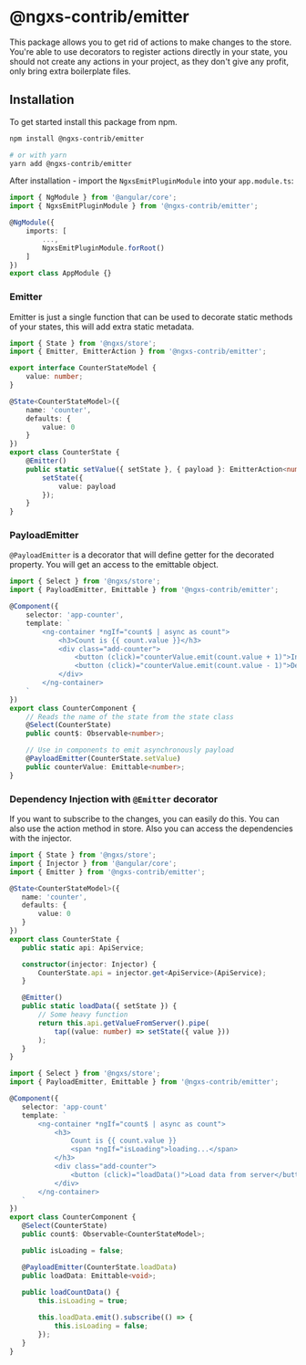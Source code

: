 # @ngxs-contrib/emitter

This package allows you to get rid of actions to make changes to the store.
You're able to use decorators to register actions directly in your state, you should
not create any actions in your project, as they don't give any profit, only bring extra boilerplate files.

## Installation

To get started install this package from npm.

```bash
npm install @ngxs-contrib/emitter

# or with yarn
yarn add @ngxs-contrib/emitter
```

After installation - import the `NgxsEmitPluginModule` into your `app.module.ts`:

```typescript
import { NgModule } from '@angular/core';
import { NgxsEmitPluginModule } from '@ngxs-contrib/emitter';

@NgModule({
    imports: [
        ...,
        NgxsEmitPluginModule.forRoot()
    ]
})
export class AppModule {}
```

### Emitter

Emitter is just a single function that can be used to decorate static methods of your states, this will
add extra static metadata.

```typescript
import { State } from '@ngxs/store';
import { Emitter, EmitterAction } from '@ngxs-contrib/emitter';

export interface CounterStateModel {
    value: number;
}

@State<CounterStateModel>({
    name: 'counter',
    defaults: {
        value: 0
    }
})
export class CounterState {
    @Emitter()
    public static setValue({ setState }, { payload }: EmitterAction<number>) {
        setState({
            value: payload
        });
    }
}
```

### PayloadEmitter

`@PayloadEmitter` is a decorator that will define getter for the decorated property. You will get an
access to the emittable object.

```typescript
import { Select } from '@ngxs/store';
import { PayloadEmitter, Emittable } from '@ngxs-contrib/emitter';

@Component({
    selector: 'app-counter',
    template: `
        <ng-container *ngIf="count$ | async as count">
            <h3>Count is {{ count.value }}</h3>
            <div class="add-counter">
                <button (click)="counterValue.emit(count.value + 1)">Increment (+1)</button>
                <button (click)="counterValue.emit(count.value - 1)">Decrement (-1)</button>
            </div>
        </ng-container>  
    `
})
export class CounterComponent {
    // Reads the name of the state from the state class
    @Select(CounterState)
    public count$: Observable<number>;

    // Use in components to emit asynchronously payload
    @PayloadEmitter(CounterState.setValue)
    public counterValue: Emittable<number>;
}
```

### Dependency Injection with `@Emitter` decorator

If you want to subscribe to the changes, you can easily do this. 
You can also use the action method in store. 
Also you can access the dependencies with the injector.

 ```typescript
import { State } from '@ngxs/store';
import { Injector } from '@angular/core';
import { Emitter } from '@ngxs-contrib/emitter';

@State<CounterStateModel>({
    name: 'counter',
    defaults: {
        value: 0
    }
})
export class CounterState {
    public static api: ApiService;

    constructor(injector: Injector) {
        CounterState.api = injector.get<ApiService>(ApiService);
    }

    @Emitter()
    public static loadData({ setState }) {
        // Some heavy function
        return this.api.getValueFromServer().pipe(
            tap((value: number) => setState({ value }))
        );
    }
}
```

 ```typescript
import { Select } from '@ngxs/store';
import { PayloadEmitter, Emittable } from '@ngxs-contrib/emitter';

@Component({ 
    selector: 'app-count'
    template: `
        <ng-container *ngIf="count$ | async as count">
            <h3>
                Count is {{ count.value }}
                <span *ngIf="isLoading">loading...</span>
            </h3>
            <div class="add-counter">
                <button (click)="loadData()">Load data from server</button>
            </div>
        </ng-container>  
    `
})
export class CounterComponent {
    @Select(CounterState)
    public count$: Observable<CounterStateModel>;

    public isLoading = false;

    @PayloadEmitter(CounterState.loadData)
    public loadData: Emittable<void>;
  
    public loadCountData() {
        this.isLoading = true;

        this.loadData.emit().subscribe(() => {
            this.isLoading = false;
        });
    }
}
```
